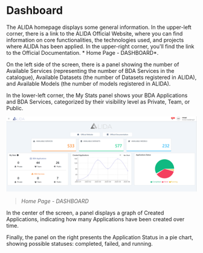 # Dashboard 


The ALIDA homepage displays some general information. In the upper-left
corner, there is a link to the ALIDA Official Website, where you can
find information on core functionalities, the technologies used, and
projects where ALIDA has been applied. In the upper-right corner, you'll
find the link to the Official Documentation. * Home Page -
DASHBOARD*.

On the left side of the screen, there is a panel showing the number of
Available Services (representing the number of BDA Services in the
catalogue), Available Datasets (the number of Datasets registered in
ALIDA), and Available Models (the number of models registered in ALIDA).

In the lower-left corner, the My Stats panel shows your BDA Applications
and BDA Services, categorized by their visibility level as Private,
Team, or Public.


![image.png](Dashboard/image.png)

> *Home Page - DASHBOARD*

In the center of the screen, a panel displays a graph of Created
Applications, indicating how many Applications have been created over
time.

Finally, the panel on the right presents the Application Status in a pie
chart, showing possible statuses: completed, failed, and running.